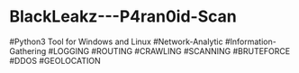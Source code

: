 # BlackLeakz---P4ran0id-Scan
#Python3 Tool for Windows and Linux  #Network-Analytic #Information-Gathering #LOGGING #ROUTING #CRAWLING #SCANNING #BRUTEFORCE #DDOS #GEOLOCATION
